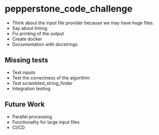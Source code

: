 # pepperstone_code_challenge

- Think about the input file provider because we may have huge files.
- Say about linting
- Fix printing of the output
- Create docker
- Documentation with docstrings

## Missing tests
- Test inputs
- Test the correctness of the algorithm
- Test scrambled_string_finder
- Integration testing

## Future Work
- Parallel processing
- Functionality for large input files
- CI/CD
